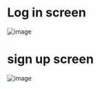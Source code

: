 # Log in screen

![image](https://github.com/user-attachments/assets/9cdf9d0d-040e-44da-b5af-5f6fa3eff245)

# sign up screen

![image](https://github.com/user-attachments/assets/646cee34-c9dd-4986-93d2-eeff4264453c)
